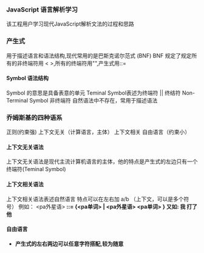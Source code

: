 ### JavaScript 语言解析学习
 该工程用户学习现代JavaScript解析文法的过程和思路


### 产生式
用于描述语言和语法结构,现代常用的是巴斯克诺尔范式 (BNF)
BNF 规定了规定所有的非终端符用 < >,所有的终端符用"",产生式用::=
#### Symbol 语法结构
Symbol 的意思是具备表意的单元
Teminal Symbol表述为终端符 || 终结符
Non-Terminal Symbol 非终端符 自然语法中不存在，常用于描述语法


### 乔姆斯基的四种语系
 正则(约束强)
 上下文无关（计算语言，主体）
 上下文相关
 自由语言（约束小）
#### 上下文无关语法
 上下文无关语法是现代主流计算机语言的主体，他的特点是产生式的左边只有一个终端符(Teminal Symbol)
#### 上下文相关语法
 上下文相关语法表述自然语言
 特点可以在左右加 a/b （上下文，可以是多个符号）
 例如：
 <a><pa外星语><b> ::=<a> {<pa单词>  | <pa外星语> <pa单词> } <b>
 又如:
 我  打了  他

#### 自由语言
  - 产生式的左右两边可以任意字符搭配,较为随意